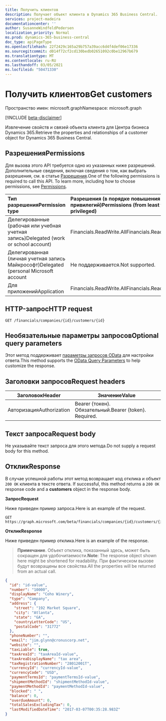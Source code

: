 ```yaml
---
title: Получить клиентов
description: Получает объект клиента в Dynamics 365 Business Central.
services: project-madeira
documentationcenter: ''
author: SusanneWindfeldPedersen
localization_priority: Normal
ms.prod: dynamics-365-business-central
doc_type: apiPageType
ms.openlocfilehash: 22f2429c165a29b757a39acc6d4f4def06e17336
ms.sourcegitcommit: d014f72cf2cd130bedb02651092c0be12967b679
ms.translationtype: MT
ms.contentlocale: ru-RU
ms.lasthandoff: 03/05/2021
ms.locfileid: "50471330"
---
```

# <a name="get-customers"></a><span data-ttu-id="d1f01-103">Получить клиентов</span><span class="sxs-lookup"><span data-stu-id="d1f01-103">Get customers</span></span>

<span data-ttu-id="d1f01-104">Пространство имен: microsoft.graph</span><span class="sxs-lookup"><span data-stu-id="d1f01-104">Namespace: microsoft.graph</span></span>

[!INCLUDE [beta-disclaimer](../../includes/beta-disclaimer.md)]

<span data-ttu-id="d1f01-105">Извлечение свойств и связей объекта клиента для Центра бизнеса Dynamics 365.</span><span class="sxs-lookup"><span data-stu-id="d1f01-105">Retrieve the properties and relationships of a customer object for Dynamics 365 Business Central.</span></span>

## <a name="permissions"></a><span data-ttu-id="d1f01-106">Разрешения</span><span class="sxs-lookup"><span data-stu-id="d1f01-106">Permissions</span></span>
<span data-ttu-id="d1f01-p101">Для вызова этого API требуется одно из указанных ниже разрешений. Дополнительные сведения, включая сведения о том, как выбрать разрешения, см. в статье [Разрешения](/graph/permissions-reference).</span><span class="sxs-lookup"><span data-stu-id="d1f01-p101">One of the following permissions is required to call this API. To learn more, including how to choose permissions, see [Permissions](/graph/permissions-reference).</span></span>

|<span data-ttu-id="d1f01-109">Тип разрешения</span><span class="sxs-lookup"><span data-stu-id="d1f01-109">Permission type</span></span> |<span data-ttu-id="d1f01-110">Разрешения (в порядке повышения привилегий)</span><span class="sxs-lookup"><span data-stu-id="d1f01-110">Permissions (from least to most privileged)</span></span>|
|:---------------|:------------------------------------------|
|<span data-ttu-id="d1f01-111">Делегированные (рабочая или учебная учетная запись)</span><span class="sxs-lookup"><span data-stu-id="d1f01-111">Delegated (work or school account)</span></span>|<span data-ttu-id="d1f01-112">Financials.ReadWrite.All</span><span class="sxs-lookup"><span data-stu-id="d1f01-112">Financials.ReadWrite.All</span></span> |
|<span data-ttu-id="d1f01-113">Делегированная (личная учетная запись Майкрософт)</span><span class="sxs-lookup"><span data-stu-id="d1f01-113">Delegated (personal Microsoft account</span></span>|<span data-ttu-id="d1f01-114">Не поддерживается.</span><span class="sxs-lookup"><span data-stu-id="d1f01-114">Not supported.</span></span>|
|<span data-ttu-id="d1f01-115">Для приложений</span><span class="sxs-lookup"><span data-stu-id="d1f01-115">Application</span></span>|<span data-ttu-id="d1f01-116">Financials.ReadWrite.All</span><span class="sxs-lookup"><span data-stu-id="d1f01-116">Financials.ReadWrite.All</span></span>|

## <a name="http-request"></a><span data-ttu-id="d1f01-117">HTTP-запрос</span><span class="sxs-lookup"><span data-stu-id="d1f01-117">HTTP request</span></span>
```
GET /financials/companies/{id}/customers/{id}
```

## <a name="optional-query-parameters"></a><span data-ttu-id="d1f01-118">Необязательные параметры запросов</span><span class="sxs-lookup"><span data-stu-id="d1f01-118">Optional query parameters</span></span>
<span data-ttu-id="d1f01-119">Этот метод поддерживает [параметры запросов OData](/graph/query-parameters) для настройки ответа.</span><span class="sxs-lookup"><span data-stu-id="d1f01-119">This method supports the [OData Query Parameters](/graph/query-parameters) to help customize the response.</span></span>

## <a name="request-headers"></a><span data-ttu-id="d1f01-120">Заголовки запросов</span><span class="sxs-lookup"><span data-stu-id="d1f01-120">Request headers</span></span>
|<span data-ttu-id="d1f01-121">Заголовок</span><span class="sxs-lookup"><span data-stu-id="d1f01-121">Header</span></span>|<span data-ttu-id="d1f01-122">Значение</span><span class="sxs-lookup"><span data-stu-id="d1f01-122">Value</span></span>|
|------|-----|
|<span data-ttu-id="d1f01-123">Авторизация</span><span class="sxs-lookup"><span data-stu-id="d1f01-123">Authorization</span></span>  |<span data-ttu-id="d1f01-p102">Bearer {токен}. Обязательный.</span><span class="sxs-lookup"><span data-stu-id="d1f01-p102">Bearer {token}. Required.</span></span> |

## <a name="request-body"></a><span data-ttu-id="d1f01-126">Текст запроса</span><span class="sxs-lookup"><span data-stu-id="d1f01-126">Request body</span></span>
<span data-ttu-id="d1f01-127">Не указывайте текст запроса для этого метода.</span><span class="sxs-lookup"><span data-stu-id="d1f01-127">Do not supply a request body for this method.</span></span>

## <a name="response"></a><span data-ttu-id="d1f01-128">Отклик</span><span class="sxs-lookup"><span data-stu-id="d1f01-128">Response</span></span>
<span data-ttu-id="d1f01-129">В случае успешной работы этот метод возвращает код отклика и объект `200 OK` клиента в тексте ответа. </span><span class="sxs-lookup"><span data-stu-id="d1f01-129">If successful, this method returns a `200 OK` response code and a **customers** object in the response body.</span></span>

<span data-ttu-id="d1f01-130">**Запрос**</span><span class="sxs-lookup"><span data-stu-id="d1f01-130">**Request**</span></span>

<span data-ttu-id="d1f01-131">Ниже приведен пример запроса.</span><span class="sxs-lookup"><span data-stu-id="d1f01-131">Here is an example of the request.</span></span>

```http
GET https://graph.microsoft.com/beta/financials/companies/{id}/customers/{id}
```

<span data-ttu-id="d1f01-132">**Отклик**</span><span class="sxs-lookup"><span data-stu-id="d1f01-132">**Response**</span></span>

<span data-ttu-id="d1f01-133">Ниже приведен пример отклика.</span><span class="sxs-lookup"><span data-stu-id="d1f01-133">Here is an example of the response.</span></span> 

> <span data-ttu-id="d1f01-134">**Примечание**. Объект отклика, показанный здесь, может быть сокращен для удобочитаемости.</span><span class="sxs-lookup"><span data-stu-id="d1f01-134">**Note**: The response object shown here might be shortened for readability.</span></span> <span data-ttu-id="d1f01-135">При фактическом вызове будут возвращены все свойства.</span><span class="sxs-lookup"><span data-stu-id="d1f01-135">All the properties will be returned from an actual call.</span></span>

```json
{
  "id": "id-value",
  "number": "10000",
  "displayName": "Coho Winery",
  "type": "Company",
  "address": {
    "street": "192 Market Square",
    "city": "Atlanta",
    "state": "GA",
    "countryLetterCode": "US",
    "postalCode": "31772"
  },
  "phoneNumber": "",
  "email": "jim.glynn@cronuscorp.net",
  "website": "",
  "taxLiable": true,
  "taxAreaId": "taxAreaId-value",
  "taxAreaDisplayName": "tax area",
  "taxRegistrationNumber": "28012001T",
  "currencyId": "currencyId-value",
  "currencyCode": "USD",
  "paymentTermsId": "paymentTermsId-value",
  "shipmentMethodId": "shipmentMethodId-value",
  "paymentMethodId": "paymentMethodId-value",
  "blocked": " ",
  "balance": 0,
  "overdueAmount": 0,
  "totalSalesExcludingTax": 0,
  "lastModifiedDateTime": "2017-03-07T00:35:28.983Z"
}
```



